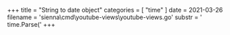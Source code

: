 +++
title = "String to date object"
categories = [ "time" ]
date = 2021-03-26
filename = 'sienna\cmd\youtube-views\youtube-views.go'
substr = ' time.Parse('
+++
